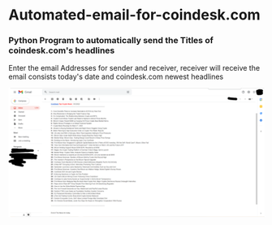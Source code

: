 # Automated-email-for-coindesk.com
<h3> Python Program to automatically send the Titles of coindesk.com's headlines </h3>
<p>       Enter the email Addresses for sender and receiver, receiver will receive the email consists today's date and coindesk.com newest headlines </p>
<img src="demoofauto.png" alt="demo">
